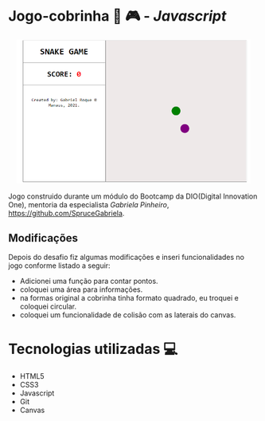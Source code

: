 # Jogo-cobrinha 🐍 :video_game: - _Javascript_

<p align="center">
    <img width="470" src="/img/assets/snake-game.png">
</p>



Jogo construido durante um módulo do Bootcamp da DIO(Digital Innovation One), mentoria da especialista _*Gabriela Pinheiro*_, https://github.com/SpruceGabriela.



## Modificações

Depois do desafio fiz algumas modificações e inseri funcionalidades no jogo conforme listado a seguir:

- Adicionei uma função para contar pontos.
- coloquei uma área para informações.
- na formas original a cobrinha tinha formato quadrado, eu troquei e coloquei circular.
- coloquei um funcionalidade de colisão com as laterais do canvas.




# Tecnologias utilizadas :computer:
- HTML5
- CSS3
- Javascript
- Git
- Canvas







